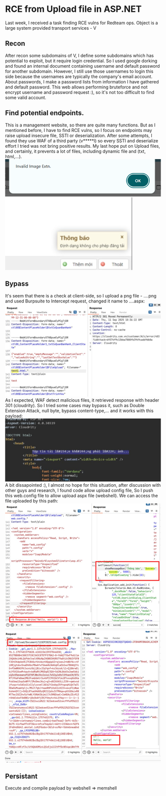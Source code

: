 # RCE from Upload file in ASP.NET
Last week, I received a task finding RCE vulns for Redteam ops. Object is a large system provided transport services - V
## Recon
After recon some subdomains of V, I define some subdomains which has potential to exploit, but it require login credential. So I used google dorking and found an internal document containing username and default password for another subdomain. However, I still use those usernames to login this side because the usernames are typically the company's email account. About passwords, I make a password lists from information I have gathered and default password. This web allows performing bruteforce and not encrypt username and password request :), so it's not too difficult to find some valid account.
## Find potential endpoints.
This is a management website, so there are quite many functions. But as I mentioned before, I have to find RCE vulns, so I focus on endpoints may raise upload insecure file, SSTI or deserialization. After some attempts, I found they use WAF of a third party (v*****l) so every SSTI and deserialize effort I tried was not bring positive results. My last hope put on Upload files, and certainly, it prevents a lot of files, including dynamic file and (txt, html,...).<br>
![Client Side detect](/assets/client-side-detect.png "Invalid file detection alert")
![UI](/assets/client.jpg "Invalid file detection alert")
## Bypass
It's seem that there is a check at client-side, so I upload a png file - ....png and used Burpsuite to Intercept request, changed it name to ....aspx:<br>
![WAF detect](/assets/waf.jpg "WAF detects invalid file extension")
<br>As I expected, WAF detect malicious files, it retrieved response with header 301 (cloudrity). So I tried some cases may bypass it, such as Double Extension Attack, null byte, bypass content-type,... and it works with this payload:<br>
![Server handle](/assets/code.jpg "Server uses blacklist to prevent file type")
<br>A bit dissapointed :), I almost no hope for this situation, after discussion with other guys and research, I found code allow upload config file, So I push this web.config file to allow upload aspx file (webshell).
We can access the file uploaded by this path:<br>
![Upload web.config file](/assets/webconfig.jpg "Upload malicious file")
![Upload web.config file](/assets/success.jpg "Access uploaded file successfully")
## Persistant
Execute and compile payload by webshell => memshell 
